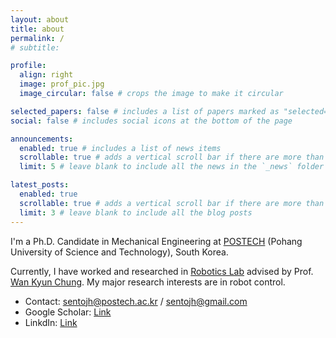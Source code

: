 ```yaml
---
layout: about
title: about
permalink: /
# subtitle:

profile:
  align: right
  image: prof_pic.jpg
  image_circular: false # crops the image to make it circular

selected_papers: false # includes a list of papers marked as "selected={true}"
social: false # includes social icons at the bottom of the page

announcements:
  enabled: true # includes a list of news items
  scrollable: true # adds a vertical scroll bar if there are more than 3 news items
  limit: 5 # leave blank to include all the news in the `_news` folder

latest_posts:
  enabled: true
  scrollable: true # adds a vertical scroll bar if there are more than 3 new posts items
  limit: 3 # leave blank to include all the blog posts
---
```


I'm a Ph.D. Candidate in Mechanical Engineering at [POSTECH](https://postech.ac.kr/eng/index.do) (Pohang University of Science and Technology), South Korea.

Currently, I have worked and researched in [Robotics Lab](http://rnb.postech.ac.kr/index.html) advised by Prof. [Wan Kyun Chung](https://scholar.google.com/citations?user=fRu22vsAAAAJ&hl=en&oi=ao). My major research interests are in robot control.

- Contact: sentojh@postech.ac.kr / sentojh@gmail.com
- Google Scholar: [Link](https://scholar.google.com/citations?user=pQp9Qj8AAAAJ&hl=en)
- LinkdIn: [Link](https://www.linkedin.com/in/jonghyeok-kim-220053321/)